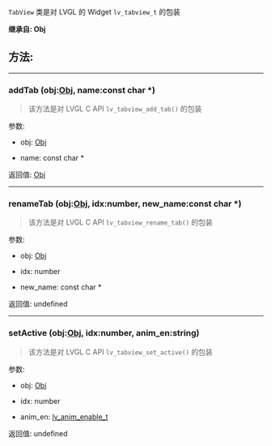 `TabView` 类是对 LVGL 的 Widget `lv_tabview_t` 的包装

**继承自: Obj**

## 方法:

-----

### addTab (obj:[Obj](../Obj), name:const char *)

> 该方法是对 LVGL C API `lv_tabview_add_tab()` 的包装

参数:

* obj: [Obj](../Obj)

* name: const char *

返回值:
[Obj](../Obj)

-----

### renameTab (obj:[Obj](../Obj), idx:number, new_name:const char *)

> 该方法是对 LVGL C API `lv_tabview_rename_tab()` 的包装

参数:

* obj: [Obj](../Obj)

* idx: number

* new_name: const char *

返回值:
undefined

-----

### setActive (obj:[Obj](../Obj), idx:number, anim_en:string)

> 该方法是对 LVGL C API `lv_tabview_set_active()` 的包装

参数:

* obj: [Obj](../Obj)

* idx: number

* anim_en: [lv_anim_enable_t](../const/#lv_anim_enable_t)

返回值:
undefined


